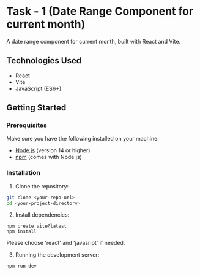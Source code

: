 # Task - 1 (Date Range Component for current month)

A date range component for current month, built with React and Vite.

## Technologies Used

- React
- Vite
- JavaScript (ES6+)

## Getting Started

### Prerequisites

Make sure you have the following installed on your machine:

- [Node.js](https://nodejs.org/) (version 14 or higher)
- [npm](https://www.npmjs.com/) (comes with Node.js)

### Installation

1. Clone the repository:

```bash
git clone <your-repo-url>
cd <your-project-directory>
```

2. Install dependencies:

```
npm create vite@latest
npm install
```

Please choose 'react' and 'javasript' if needed.

3. Running the development server:

```
npm run dev
```